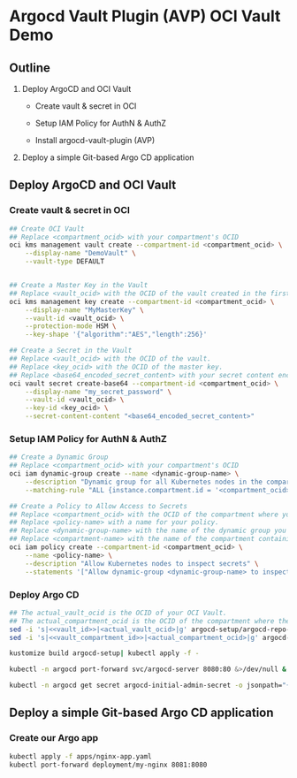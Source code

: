 # Argocd Vault Plugin (AVP) OCI Vault Demo 

## Outline

1. Deploy ArgoCD and OCI Vault

    - Create vault & secret in OCI

    - Setup IAM Policy for AuthN & AuthZ

    - Install argocd-vault-plugin (AVP)


2. Deploy a simple Git-based Argo CD application

## Deploy ArgoCD and OCI Vault

### Create vault & secret in OCI

```sh
## Create OCI Vault
## Replace <compartment_ocid> with your compartment's OCID
oci kms management vault create --compartment-id <compartment_ocid> \
    --display-name "DemoVault" \
    --vault-type DEFAULT


## Create a Master Key in the Vault
## Replace <vault_ocid> with the OCID of the vault created in the first step.
oci kms management key create --compartment-id <compartment_ocid> \
    --display-name "MyMasterKey" \
    --vault-id <vault_ocid> \
    --protection-mode HSM \
    --key-shape '{"algorithm":"AES","length":256}'

## Create a Secret in the Vault
## Replace <vault_ocid> with the OCID of the vault.
## Replace <key_ocid> with the OCID of the master key.
## Replace <base64_encoded_secret_content> with your secret content encoded in Base64.
oci vault secret create-base64 --compartment-id <compartment_ocid> \
    --display-name "my_secret_password" \
    --vault-id <vault_ocid> \
    --key-id <key_ocid> \
    --secret-content-content "<base64_encoded_secret_content>"
```

### Setup IAM Policy for AuthN & AuthZ

```sh
## Create a Dynamic Group
## Replace <compartment_ocid> with your compartment's OCID
oci iam dynamic-group create --name <dynamic-group-name> \
    --description "Dynamic group for all Kubernetes nodes in the compartment" \
    --matching-rule "ALL {instance.compartment.id = '<compartment_ocid>'}"

## Create a Policy to Allow Access to Secrets
## Replace <compartment_ocid> with the OCID of the compartment where you want the policy to reside.
## Replace <policy-name> with a name for your policy.
## Replace <dynamic-group-name> with the name of the dynamic group you created in step 1.
## Replace <compartment-name> with the name of the compartment containing the secrets you want to allow access to.
oci iam policy create --compartment-id <compartment_ocid> \
    --name <policy-name> \
    --description "Allow Kubernetes nodes to inspect secrets" \
    --statements '["Allow dynamic-group <dynamic-group-name> to inspect secret-family in compartment <compartment-name>"]'

```


### Deploy Argo CD
```sh
## The actual_vault_ocid is the OCID of your OCI Vault.
## The actual_compartment_ocid is the OCID of the compartment where the vault is located.
sed -i 's|<<vault_id>>|<actual_vault_ocid>|g' argocd-setup/argocd-repo-server.yaml
sed -i 's|<<vault_compartment_id>>|<actual_compartment_ocid>|g' argocd-setup/argocd-repo-server.yaml

kustomize build argocd-setup| kubectl apply -f -

kubectl -n argocd port-forward svc/argocd-server 8080:80 &>/dev/null &

kubectl -n argocd get secret argocd-initial-admin-secret -o jsonpath="{.data.password}" | base64 --decode
```


## Deploy a simple Git-based Argo CD application

### Create our Argo app
```sh
kubectl apply -f apps/nginx-app.yaml
kubectl port-forward deployment/my-nginx 8081:8080
```

